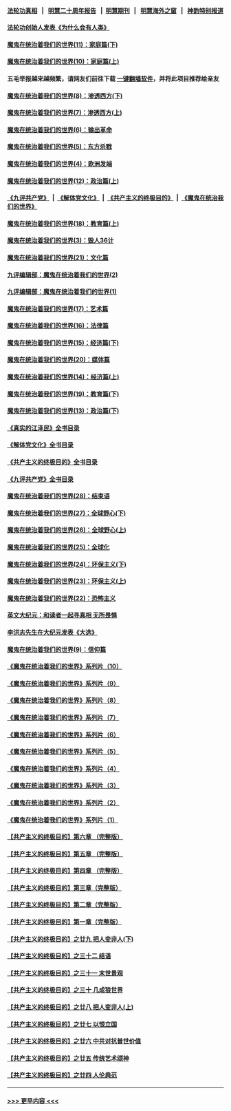 #### [法轮功真相](https://github.com/gfw-breaker/truth/blob/master/README.md?t=0) &nbsp;&nbsp;|&nbsp;&nbsp; [明慧二十周年报告](https://github.com/gfw-breaker/mh-reports/blob/master/README.md?t=0) &nbsp;&nbsp;|&nbsp;&nbsp;[明慧期刊](https://github.com/gfw-breaker/mh-qikan) &nbsp;&nbsp;|&nbsp;&nbsp; [明慧海外之窗](https://github.com/gfw-breaker/mh-news/blob/master/README.md?t=0) &nbsp;&nbsp;|&nbsp;&nbsp; [神韵特别报道](https://github.com/gfw-breaker/mh-news/blob/master/shenyun.md?t=0)
#### [法轮功创始人发表《为什么会有人类》](../pages/nsc422/n13912117.md?t=04141243) 
#### [魔鬼在统治着我们的世界(11)：家庭篇(下)](../pages/nsc422/n10440961.md?t=04141243) 
#### [魔鬼在统治着我们的世界(10)：家庭篇(上)](../pages/nsc422/n10435448.md?t=04141243) 
#### 五毛举报越来越频繁，请网友们前往下载 [一键翻墙软件](https://github.com/gfw-breaker/ssr-accounts)，并将此项目推荐给亲友
#### [魔鬼在统治着我们的世界(8)：渗透西方(下)](../pages/nsc422/n10429603.md?t=04141243) 
#### [魔鬼在统治着我们的世界(7)：渗透西方(上)](../pages/nsc422/n10426013.md?t=04141243) 
#### [魔鬼在统治着我们的世界(6)：输出革命](../pages/nsc422/n10421536.md?t=04141243) 
#### [魔鬼在统治着我们的世界(5)：东方杀戮](../pages/nsc422/n10417707.md?t=04141243) 
#### [魔鬼在统治着我们的世界(4)：欧洲发端](../pages/nsc422/n10414890.md?t=04141243) 
#### [魔鬼在统治着我们的世界(12)：政治篇(上)](../pages/nsc422/n10444576.md?t=04141243) 
#### [《九评共产党》](https://github.com/begood0513/9ping.md/blob/master/README.md) &nbsp;|&nbsp; [《解体党文化》](../../../../jtdwh.md/blob/master/README.md)  &nbsp;|&nbsp; [《共产主义的终极目的》](../../../../gczydzjmd.md/blob/master/README.md) &nbsp;|&nbsp; [《魔鬼在统治我们的世界》](../../../../mgztzwmdsj.md/blob/master/README.md) 
#### [魔鬼在统治着我们的世界(18)：教育篇(上)](../pages/nsc422/n10526970.md?t=04141243) 
#### [魔鬼在统治着我们的世界(3)：毁人36计](../pages/nsc422/n10411583.md?t=04141243) 
#### [魔鬼在统治着我们的世界(21)：文化篇](../pages/nsc422/n10597706.md?t=04141243) 
#### [九评编辑部：魔鬼在统治着我们的世界(2)](../pages/nsc422/n10410036.md?t=04141243) 
#### [九评编辑部：魔鬼在统治着我们的世界(1)](../pages/nsc422/n10406825.md?t=04141243) 
#### [魔鬼在统治着我们的世界(17)：艺术篇](../pages/nsc422/n10499093.md?t=04141243) 
#### [魔鬼在统治着我们的世界(16)：法律篇](../pages/nsc422/n10485969.md?t=04141243) 
#### [魔鬼在统治着我们的世界(15)：经济篇(下)](../pages/nsc422/n10469975.md?t=04141243) 
#### [魔鬼在统治着我们的世界(20)：媒体篇](../pages/nsc422/n10586579.md?t=04141243) 
#### [魔鬼在统治着我们的世界(14)：经济篇(上)](../pages/nsc422/n10457370.md?t=04141243) 
#### [魔鬼在统治着我们的世界(19)：教育篇(下)](../pages/nsc422/n10564808.md?t=04141243) 
#### [魔鬼在统治着我们的世界(13)：政治篇(下)](../pages/nsc422/n10448270.md?t=04141243) 
#### [《真实的江泽民》全书目录](../pages/nsc422/n13721399.md?t=04141243) 
#### [《解体党文化》全书目录](../pages/nsc422/n13721157.md?t=04141243) 
#### [《共产主义的终极目的》全书目录](../pages/nsc422/n13721048.md?t=04141243) 
#### [《九评共产党》全书目录](../pages/nsc422/n13708085.md?t=04141243) 
#### [魔鬼在统治着我们的世界(28)：结束语](../pages/nsc422/n10936246.md?t=04141243) 
#### [魔鬼在统治着我们的世界(27)：全球野心(下)](../pages/nsc422/n10928319.md?t=04141243) 
#### [魔鬼在统治着我们的世界(26)：全球野心(上)](../pages/nsc422/n10900318.md?t=04141243) 
#### [魔鬼在统治着我们的世界(25)：全球化](../pages/nsc422/n10788205.md?t=04141243) 
#### [魔鬼在统治着我们的世界(24)：环保主义(下)](../pages/nsc422/n10695307.md?t=04141243) 
#### [魔鬼在统治着我们的世界(23)：环保主义(上)](../pages/nsc422/n10688613.md?t=04141243) 
#### [魔鬼在统治着我们的世界(22)：恐怖主义](../pages/nsc422/n10614727.md?t=04141243) 
#### [英文大纪元：和读者一起寻真相 无所畏惧](../pages/nsc422/n12542027.md?t=04141243) 
#### [李洪志先生在大纪元发表《大选》](../pages/nsc422/n12534746.md?t=04141243) 
#### [魔鬼在统治着我们的世界(9)：信仰篇](../pages/nsc422/n10432159.md?t=04141243) 
#### [《魔鬼在统治着我们的世界》系列片（10）](../pages/nsc422/n12292670.md?t=04141243) 
#### [《魔鬼在统治着我们的世界》系列片（9）](../pages/nsc422/n12290859.md?t=04141243) 
#### [《魔鬼在统治着我们的世界》系列片（8）](../pages/nsc422/n12287445.md?t=04141243) 
#### [《魔鬼在统治着我们的世界》系列片（7）](../pages/nsc422/n12283425.md?t=04141243) 
#### [《魔鬼在统治着我们的世界》系列片（6）](../pages/nsc422/n12282314.md?t=04141243) 
#### [《魔鬼在统治着我们的世界》系列片（5）](../pages/nsc422/n12281419.md?t=04141243) 
#### [《魔鬼在统治着我们的世界》系列片（4）](../pages/nsc422/n12274024.md?t=04141243) 
#### [《魔鬼在统治着我们的世界》系列片（3）](../pages/nsc422/n12271322.md?t=04141243) 
#### [《魔鬼在统治着我们的世界》系列片（2）](../pages/nsc422/n12269049.md?t=04141243) 
#### [《魔鬼在统治着我们的世界》系列片（1）](../pages/nsc422/n12267575.md?t=04141243) 
#### [【共产主义的终极目的】第六章 （完整版）](../pages/nsc422/n11428913.md?t=04141243) 
#### [【共产主义的终极目的】第五章 （完整版）](../pages/nsc422/n11428912.md?t=04141243) 
#### [【共产主义的终极目的】第四章 （完整版）](../pages/nsc422/n11428907.md?t=04141243) 
#### [【共产主义的终极目的】第三章（完整版）](../pages/nsc422/n11428848.md?t=04141243) 
#### [【共产主义的终极目的】第二章（完整版）](../pages/nsc422/n11428831.md?t=04141243) 
#### [【共产主义的终极目的】第一章（完整版）](../pages/nsc422/n11417651.md?t=04141243) 
#### [【共产主义的终极目的】之廿九 把人变非人(下)](../pages/nsc422/n11344140.md?t=04141243) 
#### [【共产主义的终极目的】之三十二 结语](../pages/nsc422/n11360535.md?t=04141243) 
#### [【共产主义的终极目的】之三十一 末世景观](../pages/nsc422/n11351129.md?t=04141243) 
#### [【共产主义的终极目的】之三十 几成狼世界](../pages/nsc422/n11348280.md?t=04141243) 
#### [【共产主义的终极目的】之廿八 把人变非人(上)](../pages/nsc422/n11340492.md?t=04141243) 
#### [【共产主义的终极目的】之廿七 以恨立国](../pages/nsc422/n11336944.md?t=04141243) 
#### [【共产主义的终极目的】之廿六 中共对抗普世价值](../pages/nsc422/n11324785.md?t=04141243) 
#### [【共产主义的终极目的】之廿五 传统艺术颂神](../pages/nsc422/n11296396.md?t=04141243) 
#### [【共产主义的终极目的】之廿四 人伦典范](../pages/nsc422/n11296397.md?t=04141243) 

----
#### [ >>> 更早内容 <<< ](../indexes/nsc422-earlier.md)
